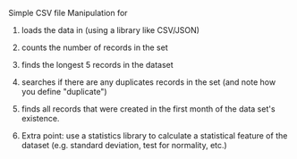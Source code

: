 Simple CSV file Manipulation for

1. loads the data in (using a library like CSV/JSON)

2. counts the number of records in the set

3. finds the longest 5 records in the dataset

4. searches if there are any duplicates records in the set (and note how you define "duplicate")

5. finds all records that were created in the first month of the data set's existence.

6. Extra point: use a statistics library to calculate a statistical feature of the dataset (e.g. standard deviation, test for normality, etc.)
